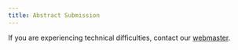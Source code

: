 ```yaml
---
title: Abstract Submission
---
```


<?php include('abstractdata/abstractform0.php'); ?>

If you are experiencing technical difficulties, contact our
[webmaster](mailto:).

